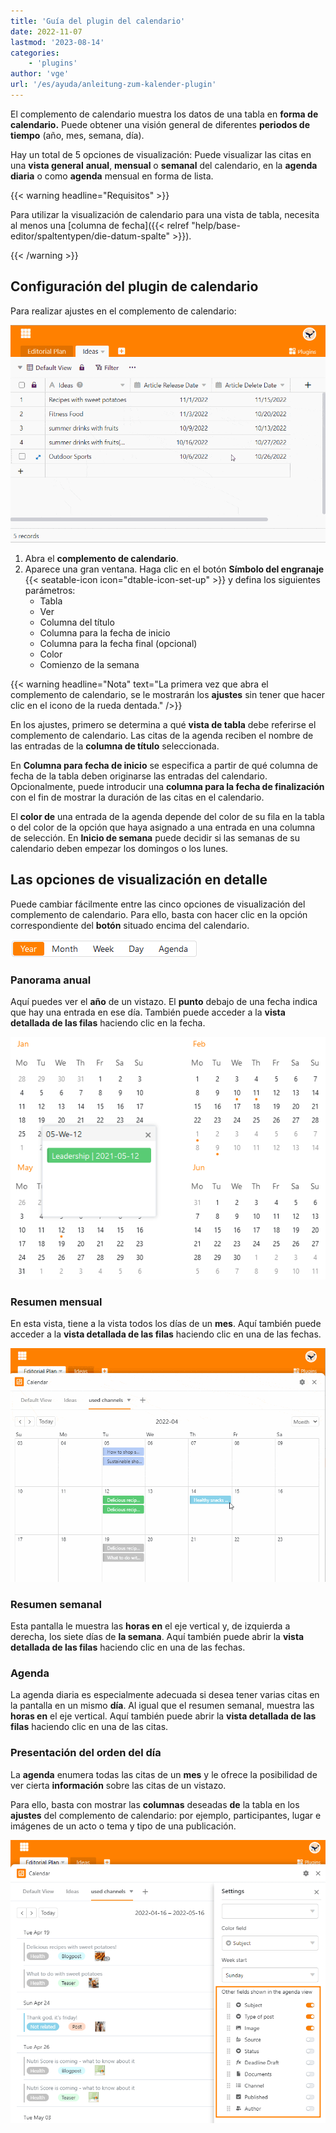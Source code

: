 ```yaml
---
title: 'Guía del plugin del calendario'
date: 2022-11-07
lastmod: '2023-08-14'
categories:
    - 'plugins'
author: 'vge'
url: '/es/ayuda/anleitung-zum-kalender-plugin'
---
```


El complemento de calendario muestra los datos de una tabla en **forma de calendario.** Puede obtener una visión general de diferentes **periodos de tiempo** (año, mes, semana, día).

Hay un total de 5 opciones de visualización: Puede visualizar las citas en una **vista general** **anual**, **mensual** o **semanal** del calendario, en la **agenda diaria** o como **agenda** mensual en forma de lista.

{{< warning  headline="Requisitos" >}}

Para utilizar la visualización de calendario para una vista de tabla, necesita al menos una [columna de fecha]({{< relref "help/base-editor/spaltentypen/die-datum-spalte" >}}).

{{< /warning >}}

## Configuración del plugin de calendario

Para realizar ajustes en el complemento de calendario:

![Instrucciones para el plugin de calendario](images/Anleitung-zum-Kalender-Plugin.gif)

1. Abra el **complemento de calendario**.
2. Aparece una gran ventana. Haga clic en el botón **Símbolo del engranaje** {{< seatable-icon icon="dtable-icon-set-up" >}} y defina los siguientes parámetros:
    - Tabla
    - Ver
    - Columna del título
    - Columna para la fecha de inicio
    - Columna para la fecha final (opcional)
    - Color
    - Comienzo de la semana

{{< warning  headline="Nota"  text="La primera vez que abra el complemento de calendario, se le mostrarán los **ajustes** sin tener que hacer clic en el icono de la rueda dentada." />}}

En los ajustes, primero se determina a qué **vista de tabla** debe referirse el complemento de calendario. Las citas de la agenda reciben el nombre de las entradas de la **columna de título** seleccionada.

En **Columna para fecha de inicio** se especifica a partir de qué columna de fecha de la tabla deben originarse las entradas del calendario. Opcionalmente, puede introducir una **columna para la fecha de finalización** con el fin de mostrar la duración de las citas en el calendario.

El **color de** una entrada de la agenda depende del color de su fila en la tabla o del color de la opción que haya asignado a una entrada en una columna de selección. En **Inicio de semana** puede decidir si las semanas de su calendario deben empezar los domingos o los lunes.

## Las opciones de visualización en detalle

Puede cambiar fácilmente entre las cinco opciones de visualización del complemento de calendario. Para ello, basta con hacer clic en la opción correspondiente del **botón** situado encima del calendario.

![Opciones de visualización del complemento de calendario](images/Darstellungsoptionen-des-Kalender-Plugins.png)

### Panorama anual

Aquí puedes ver el **año** de un vistazo. El **punto** debajo de una fecha indica que hay una entrada en ese día. También puede acceder a la **vista detallada de las filas** haciendo clic en la fecha.

![Resumen del año en el plugin de calendario](images/Jahresueberblick-im-Kalender-Plugin.png)

### Resumen mensual

En esta vista, tiene a la vista todos los días de un **mes**. Aquí también puede acceder a la **vista detallada de las filas** haciendo clic en una de las fechas.

![Vista del mes](images/monatsansicht.gif)

### Resumen semanal

Esta pantalla le muestra las **horas en** el eje vertical y, de izquierda a derecha, los siete días de **la semana**. Aquí también puede abrir la **vista detallada de las filas** haciendo clic en una de las fechas.

### Agenda

La agenda diaria es especialmente adecuada si desea tener varias citas en la pantalla en un mismo **día**. Al igual que el resumen semanal, muestra las **horas en** el eje vertical. Aquí también puede abrir la **vista detallada de las filas** haciendo clic en una de las citas.

### Presentación del orden del día

La **agenda** enumera todas las citas de un **mes** y le ofrece la posibilidad de ver cierta **información** sobre las citas de un vistazo.

Para ello, basta con mostrar las **columnas** deseadas **de** la tabla en los **ajustes** del complemento de calendario: por ejemplo, participantes, lugar e imágenes de un acto o tema y tipo de una publicación.

![Configuración de la vista de la agenda](images/agenda-view-einstellungen.png)
